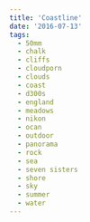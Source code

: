 ```yaml
---
title: 'Coastline'
date: '2016-07-13'
tags:
  - 50mm
  - chalk
  - cliffs
  - cloudporn
  - clouds
  - coast
  - d300s
  - england
  - meadows
  - nikon
  - ocan
  - outdoor
  - panorama
  - rock
  - sea
  - seven sisters
  - shore
  - sky
  - summer
  - water
---
```

